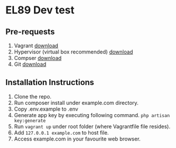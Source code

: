# EL89 Dev test


## Pre-requests
1. Vagrant [download](https://www.vagrantup.com/downloads.html)
2. Hypervisor (virtual box recommended) [download](https://www.virtualbox.org)
3. Compser [download](https://getcomposer.org/download/)
4. Git [download](https://git-scm.com/downloads)

## Installation Instructions

1. Clone the repo.
2. Run composer install under example.com directory.
3. Copy .env.example to .env
4. Generate app key by executing following command. `php artisan key:generate`
5. Run `vagrant up` under root folder (where Vagrantfile file resides).
6. Add  `127.0.0.1 example.com` to host file.
7. Access example.com in your favourite web browser.


